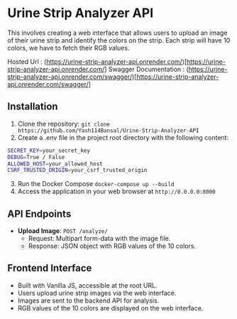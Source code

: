 # Urine Strip Analyzer API

This involves creating a web interface that allows users to upload an image of their urine strip and identify the colors on the strip. Each strip will have 10 colors, we have to fetch their RGB values.

Hosted Url : (https://urine-strip-analyzer-api.onrender.com/)[https://urine-strip-analyzer-api.onrender.com/]
Swagger Documentation : (https://urine-strip-analyzer-api.onrender.com/swagger/)[https://urine-strip-analyzer-api.onrender.com/swagger/]

## Installation

1. Clone the repository: `git clone https://github.com/Yash114Bansal/Urine-Strip-Analyzer-API`
2. Create a .env file in the project root directory with the following content:

```bash
SECRET_KEY=your_secret_key
DEBUG=True / False
ALLOWED_HOST=your_allowed_host
CSRF_TRUSTED_ORIGIN=your_csrf_trusted_origin
```
3. Run the Docker Compose `docker-compose up --build`
4. Access the application in your web browser at `http://0.0.0.0:8000`

## API Endpoints

- **Upload Image**: `POST /analyze/`
  - Request: Multipart form-data with the image file.
  - Response: JSON object with RGB values of the 10 colors.

## Frontend Interface

- Built with Vanilla JS, accessible at the root URL.
- Users upload urine strip images via the web interface.
- Images are sent to the backend API for analysis.
- RGB values of the 10 colors are displayed on the web interface.

